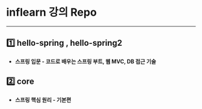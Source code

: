 # inflearn 강의 Repo

---

## 1️⃣ hello-spring , hello-spring2

- ****스프링 입문 - 코드로 배우는 스프링 부트, 웹 MVC, DB 접근 기술****


## 2️⃣ core

- ****스프링 핵심 원리 - 기본편****
